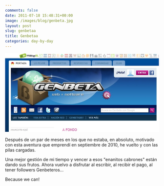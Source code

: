 ```yaml
---
comments: false
date: 2011-07-18 15:48:31+00:00
image: /images/blog/genbeta.jpg
layout: post
slug: genbetaa
title: Genbetaa
categories: day-by-day
---
```


[![](/images/blog/genbeta.jpg)](/images/blog/genbeta.jpg)

Después de un par de meses en los que no estaba, en absoluto, motivado con esta aventura que emprendí en septiembre de 2010, he vuelto y con las pilas cargadas.

Una mejor gestión de mi tiempo y vencer a esos "enanitos cabrones" están dando sus frutos. Ahora vuelvo a disfrutar al escribir, al recibir el pago, al tener followers Genbeteros...

Because we can!
